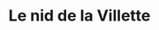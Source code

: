 ---
title: "Le nid de la Villette"
url: /montaigu-vendee/le-nid-de-la-villette/
shop: décoration intérieure
---